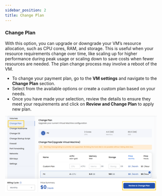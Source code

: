 ```yaml
---
sidebar_position: 2
title: Change Plan
---
```


### **Change Plan**

With this option, you can upgrade or downgrade your VM’s resource allocation, such as CPU cores, RAM, and storage. This is useful when your resource requirements change over time, like scaling up for higher performance during peak usage or scaling down to save costs when fewer resources are needed. The plan change process may involve a reboot of the VM.

- To change your payment plan, go to the **VM settings** and navigate to the **Change Plan** section.
- Select from the available options or create a custom plan based on your needs. 
- Once you have made your selection, review the details to ensure they meet your requirements and click on **Review and Change Plan** to apply new plan. 

![alt text](../vmimages/vm-change-plans.png)